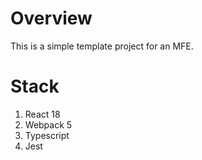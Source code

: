 # Overview
This is a simple template project for an MFE.

# Stack
1. React 18
2. Webpack 5
3. Typescript
4. Jest
